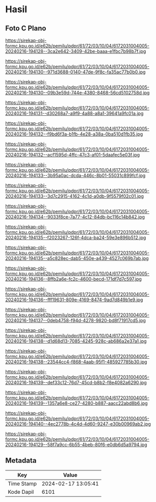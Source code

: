 # Hasil

## Foto C Plano

https://sirekap-obj-formc.kpu.go.id/e62b/pemilu/pdpr/61/72/03/10/04/6172031004005-20240216-194128--3ca2e642-3409-42be-baaa-e1fbc7b98b7f.jpg

https://sirekap-obj-formc.kpu.go.id/e62b/pemilu/pdpr/61/72/03/10/04/6172031004005-20240216-194130--971d3688-0140-47de-9f8c-fa35ac77b0b0.jpg

https://sirekap-obj-formc.kpu.go.id/e62b/pemilu/pdpr/61/72/03/10/04/6172031004005-20240216-194130--09b3e59d-744e-4380-8468-56cd5102758d.jpg

https://sirekap-obj-formc.kpu.go.id/e62b/pemilu/pdpr/61/72/03/10/04/6172031004005-20240216-194131--d30268a7-a9f9-4a88-a8a1-39641a9fc01a.jpg

https://sirekap-obj-formc.kpu.go.id/e62b/pemilu/pdpr/61/72/03/10/04/6172031004005-20240216-194132--f9bd6f3a-b1fb-4e28-a38a-0ba510d1fb35.jpg

https://sirekap-obj-formc.kpu.go.id/e62b/pemilu/pdpr/61/72/03/10/04/6172031004005-20240216-194132--acf1595d-4ffc-47c3-af01-5daafec5e03f.jpg

https://sirekap-obj-formc.kpu.go.id/e62b/pemilu/pdpr/61/72/03/10/04/6172031004005-20240216-194133--3b95a0ac-dcda-446c-8b01-55031c899fcf.jpg

https://sirekap-obj-formc.kpu.go.id/e62b/pemilu/pdpr/61/72/03/10/04/6172031004005-20240216-194133--3d7c2915-4162-4c1d-a0db-9f5579f02c01.jpg

https://sirekap-obj-formc.kpu.go.id/e62b/pemilu/pdpr/61/72/03/10/04/6172031004005-20240216-194134--9033f8ce-7a77-4c12-84db-bc116c14b842.jpg

https://sirekap-obj-formc.kpu.go.id/e62b/pemilu/pdpr/61/72/03/10/04/6172031004005-20240216-194135--f2023267-126f-4dca-ba24-59e3e896b512.jpg

https://sirekap-obj-formc.kpu.go.id/e62b/pemilu/pdpr/61/72/03/10/04/6172031004005-20240216-194135--a5c828ec-dab5-450e-a439-4527c069b7ab.jpg

https://sirekap-obj-formc.kpu.go.id/e62b/pemilu/pdpr/61/72/03/10/04/6172031004005-20240216-194136--8ffb2a6e-fc2c-4600-becd-171df7d7c597.jpg

https://sirekap-obj-formc.kpu.go.id/e62b/pemilu/pdpr/61/72/03/10/04/6172031004005-20240216-194136--fff19631-809e-4169-8474-9ad7d849b1e9.jpg

https://sirekap-obj-formc.kpu.go.id/e62b/pemilu/pdpr/61/72/03/10/04/6172031004005-20240216-194137--0deb4758-f94d-4278-9820-bd8f71917cd5.jpg

https://sirekap-obj-formc.kpu.go.id/e62b/pemilu/pdpr/61/72/03/10/04/6172031004005-20240216-194138--d1d68d13-7085-4245-928c-ab686a2e37a1.jpg

https://sirekap-obj-formc.kpu.go.id/e62b/pemilu/pdpr/61/72/03/10/04/6172031004005-20240216-194138--23544cc4-f868-4aab-95f1-485927785b30.jpg

https://sirekap-obj-formc.kpu.go.id/e62b/pemilu/pdpr/61/72/03/10/04/6172031004005-20240216-194139--def33c12-76d7-45cd-b8b2-f8e4082a6290.jpg

https://sirekap-obj-formc.kpu.go.id/e62b/pemilu/pdpr/61/72/03/10/04/6172031004005-20240216-194139--1357a6e8-ce27-4280-b887-aacc22abd8b6.jpg

https://sirekap-obj-formc.kpu.go.id/e62b/pemilu/pdpr/61/72/03/10/04/6172031004005-20240216-194140--4ec2778b-4c4d-4d60-9247-e30b00969ab2.jpg

https://sirekap-obj-formc.kpu.go.id/e62b/pemilu/pdpr/61/72/03/10/04/6172031004005-20240216-194129--58f7a9cc-6b55-4beb-80f6-e0db6d5a9794.jpg


## Metadata

| Key        | Value               |
| ---------- | ------------------- |
| Time Stamp | 2024-02-17 13:05:41 |
| Kode Dapil | 6101                |



